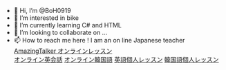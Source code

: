 - 👋 Hi, I’m @BoH0919
- 👀 I’m interested in bike
- 🌱 I’m currently learning C# and HTML
- 💞️ I’m looking to collaborate on ...
- 📫 How to reach me here ! I am an on line Japanese teacher
<a href="https://jp.amazingtalker.com ">AmazingTalker オンラインレッスン</a><br>
<a href="https://jp.amazingtalker.com/tutors/english">オンライン英会話</a>
<a href="https://jp.amazingtalker.com/tutors/korean">オンライン韓国語</a>
<a href="https://jp.amazingtalker.com/tutors/english?offline=classes-near-me">英語個人レッスン</a>
<a href="https://jp.amazingtalker.com/tutors/korean?offline=classes-near-me">韓国語個人レッスン</a>


<!---
BoH0919/BoH0919 is a ✨ special ✨ repository because its `README.md` (this file) appears on your GitHub profile.
You can click the Preview link to take a look at your changes.
--->

